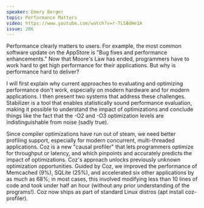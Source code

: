 ```yaml
---
speaker: Emery Berger
topic: Performance Matters
video: https://www.youtube.com/watch?v=r-TLSBdHe1A
issue: 206
---
```



Performance clearly matters to users. For example, the most common software update on the AppStore is "Bug fixes and performance enhancements." Now that Moore's Law has ended, programmers have to work hard to get high performance for their applications. But why is performance hard to deliver?

I will first explain why current approaches to evaluating and optimizing performance don't work, especially on modern hardware and for modern applications. I then present two systems that address these challenges. Stabilizer is a tool that enables statistically sound performance evaluation, making it possible to understand the impact of optimizations and conclude things like the fact that the -O2 and -O3 optimization levels are indistinguishable from noise (sadly true).

Since compiler optimizations have run out of steam, we need better profiling support, especially for modern concurrent, multi-threaded applications. Coz is a new "causal profiler" that lets programmers optimize for throughput or latency, and which pinpoints and accurately predicts the impact of optimizations. Coz's approach unlocks previously unknown optimization opportunities. Guided by Coz, we improved the performance of Memcached (9%), SQLite (25%), and accelerated six other applications by as much as 68%; in most cases, this involved modifying less than 10 lines of code and took under half an hour (without any prior understanding of the programs!). Coz now ships as part of standard Linux distros (apt install coz-profiler).

